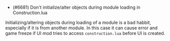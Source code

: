- (#6681) Don't initialize/alter objects during module loading in Construction.lua

Initializing/altering objects during loading of a module is a bad habbit, especially if it is from another module. In this case it can cause error and game freeze if UI mod tries to access `construction.lua` before UI is created.